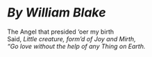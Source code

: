 
# *By William Blake*

The Angel that presided ‘oer my birth  
Said, *Little creature, form’d of Joy and Mirth,  
“Go love without the help of any Thing on Earth.*  


